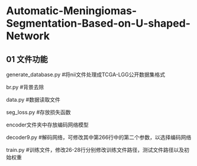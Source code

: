 # Automatic-Meningiomas-Segmentation-Based-on-U-shaped-Network

## 01 文件功能

generate_database.py   #将nii文件处理成TCGA-LGG公开数据集格式

br.py  #背景去除

data.py #数据读取文件

seg_loss.py #存放损失函数

encoder文件夹中存放编码网络模型

decoder9.py #解码网络，可修改其中第266行中的第二个参数，以选择编码网络

train.py #训练文件，修改26-28行分别修改训练文件路径，测试文件路径以及初始权重



